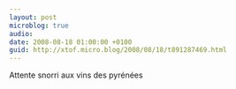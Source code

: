 ```yaml
---
layout: post
microblog: true
audio: 
date: 2008-08-18 01:00:00 +0100
guid: http://xtof.micro.blog/2008/08/18/t891287469.html
---
```

Attente snorri aux vins des pyrénées
